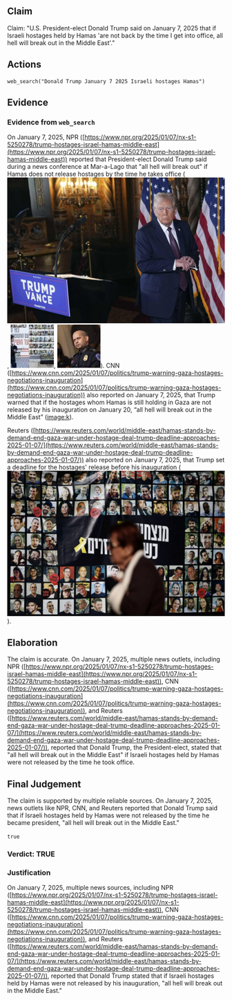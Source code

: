 ## Claim
Claim: "U.S. President-elect Donald Trump said on January 7, 2025 that if Israeli hostages held by Hamas 'are not back by the time I get into office, all hell will break out in the Middle East'."

## Actions
```
web_search("Donald Trump January 7 2025 Israeli hostages Hamas")
```

## Evidence
### Evidence from `web_search`
On January 7, 2025, NPR ([https://www.npr.org/2025/01/07/nx-s1-5250278/trump-hostages-israel-hamas-middle-east](https://www.npr.org/2025/01/07/nx-s1-5250278/trump-hostages-israel-hamas-middle-east)) reported that President-elect Donald Trump said during a news conference at Mar-a-Lago that "all hell will break out" if Hamas does not release hostages by the time he takes office (![image 67](media/2025-07-18_13-25-1752845134-711302.jpg), ![image 68](media/2025-07-18_13-25-1752845135-244023.jpg), ![image 69](media/2025-07-18_13-25-1752845137-337491.jpg)). CNN ([https://www.cnn.com/2025/01/07/politics/trump-warning-gaza-hostages-negotiations-inauguration](https://www.cnn.com/2025/01/07/politics/trump-warning-gaza-hostages-negotiations-inauguration)) also reported on January 7, 2025, that Trump warned that if the hostages whom Hamas is still holding in Gaza are not released by his inauguration on January 20, “all hell will break out in the Middle East” (<image:k>).

Reuters ([https://www.reuters.com/world/middle-east/hamas-stands-by-demand-end-gaza-war-under-hostage-deal-trump-deadline-approaches-2025-01-07/](https://www.reuters.com/world/middle-east/hamas-stands-by-demand-end-gaza-war-under-hostage-deal-trump-deadline-approaches-2025-01-07/)) also reported on January 7, 2025, that Trump set a deadline for the hostages' release before his inauguration (![image 71](media/2025-07-18_13-26-1752845165-567006.jpg)).


## Elaboration
The claim is accurate. On January 7, 2025, multiple news outlets, including NPR ([https://www.npr.org/2025/01/07/nx-s1-5250278/trump-hostages-israel-hamas-middle-east](https://www.npr.org/2025/01/07/nx-s1-5250278/trump-hostages-israel-hamas-middle-east)), CNN ([https://www.cnn.com/2025/01/07/politics/trump-warning-gaza-hostages-negotiations-inauguration](https://www.cnn.com/2025/01/07/politics/trump-warning-gaza-hostages-negotiations-inauguration)), and Reuters ([https://www.reuters.com/world/middle-east/hamas-stands-by-demand-end-gaza-war-under-hostage-deal-trump-deadline-approaches-2025-01-07/](https://www.reuters.com/world/middle-east/hamas-stands-by-demand-end-gaza-war-under-hostage-deal-trump-deadline-approaches-2025-01-07/)), reported that Donald Trump, the President-elect, stated that "all hell will break out in the Middle East" if Israeli hostages held by Hamas were not released by the time he took office.


## Final Judgement
The claim is supported by multiple reliable sources. On January 7, 2025, news outlets like NPR, CNN, and Reuters reported that Donald Trump said that if Israeli hostages held by Hamas were not released by the time he became president, "all hell will break out in the Middle East."

`true`


### Verdict: TRUE

### Justification
On January 7, 2025, multiple news sources, including NPR ([https://www.npr.org/2025/01/07/nx-s1-5250278/trump-hostages-israel-hamas-middle-east](https://www.npr.org/2025/01/07/nx-s1-5250278/trump-hostages-israel-hamas-middle-east)), CNN ([https://www.cnn.com/2025/01/07/politics/trump-warning-gaza-hostages-negotiations-inauguration](https://www.cnn.com/2025/01/07/politics/trump-warning-gaza-hostages-negotiations-inauguration)), and Reuters ([https://www.reuters.com/world/middle-east/hamas-stands-by-demand-end-gaza-war-under-hostage-deal-trump-deadline-approaches-2025-01-07/](https://www.reuters.com/world/middle-east/hamas-stands-by-demand-end-gaza-war-under-hostage-deal-trump-deadline-approaches-2025-01-07/)), reported that Donald Trump stated that if Israeli hostages held by Hamas were not released by his inauguration, "all hell will break out in the Middle East."
